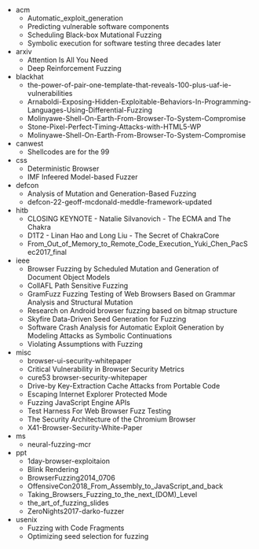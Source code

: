 - acm
    - Automatic_exploit_generation
    - Predicting vulnerable software components
    - Scheduling Black-box Mutational Fuzzing
    - Symbolic execution for software testing three decades later
- arxiv
    - Attention Is All You Need
    - Deep Reinforcement Fuzzing 
- blackhat
    - the-power-of-pair-one-template-that-reveals-100-plus-uaf-ie-vulnerabilities
    - Arnaboldi-Exposing-Hidden-Exploitable-Behaviors-In-Programming-Languages-Using-Differential-Fuzzing
    - Molinyawe-Shell-On-Earth-From-Browser-To-System-Compromise
    - Stone-Pixel-Perfect-Timing-Attacks-with-HTML5-WP
    - Molinyawe-Shell-On-Earth-From-Browser-To-System-Compromise
- canwest
    - Shellcodes are for the 99
- css
    - Deterministic Browser
    - IMF Infeered Model-based Fuzzer
- defcon
    - Analysis of Mutation and Generation-Based Fuzzing
    - defcon-22-geoff-mcdonald-meddle-framework-updated
- hitb
    - CLOSING KEYNOTE - Natalie Silvanovich - The ECMA and The Chakra
    - D1T2 - Linan Hao and Long Liu - The Secret of ChakraCore
    - From_Out_of_Memory_to_Remote_Code_Execution_Yuki_Chen_PacSec2017_final
- ieee
    - Browser Fuzzing by Scheduled Mutation and Generation of Document Object Models
    - CollAFL Path Sensitive Fuzzing
    - GramFuzz Fuzzing Testing of Web Browsers Based on Grammar Analysis and Structural Mutation
    - Research on Android browser fuzzing based on bitmap structure
    - Skyfire Data-Driven Seed Generation for Fuzzing
    - Software Crash Analysis for Automatic Exploit Generation by Modeling Attacks as Symbolic Continuations
    - Violating Assumptions with Fuzzing
- misc
    - browser-ui-security-whitepaper
    - Critical Vulnerability in Browser Security Metrics
    - cure53 browser-security-whitepaper
    - Drive-by Key-Extraction Cache Attacks from Portable Code
    - Escaping Internet Explorer Protected Mode
    - Fuzzing JavaScript Engine APIs
    - Test Harness For Web Browser Fuzz Testing
    - The Security Architecture of the Chromium Browser
    - X41-Browser-Security-White-Paper
- ms
    - neural-fuzzing-mcr
- ppt
    - 1day-browser-exploitaion
    - Blink Rendering
    - BrowserFuzzing2014_0706
    - OffensiveCon2018_From_Assembly_to_JavaScript_and_back
    - Taking_Browsers_Fuzzing_to_the_next_(DOM)\_Level
    - the_art_of_fuzzing_slides
    - ZeroNights2017-darko-fuzzer
- usenix
    - Fuzzing with Code Fragments
    - Optimizing seed selection for fuzzing
